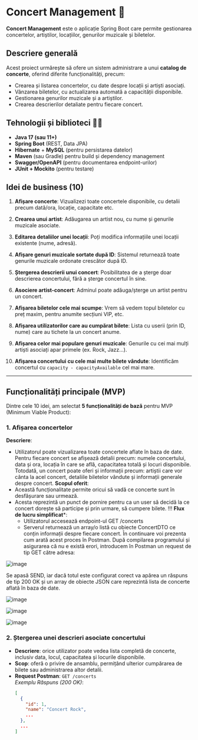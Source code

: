 
 # Concert Management :guitar:

**Concert Management** este o aplicație Spring Boot care permite gestionarea concertelor, artiștilor, locațiilor, genurilor muzicale și biletelor.

## Descriere generală

Acest proiect urmărește să ofere un sistem administrare a unui **catalog de concerte**, oferind diferite funcționalități, precum:
- Crearea și listarea concertelor, cu date despre locații și artiști asociați.
- Vânzarea biletelor, cu actualizarea automată a capacității disponibile.
- Gestionarea genurilor muzicale și a artiștilor.
- Crearea descrierilor detaliate pentru fiecare concert.

## Tehnologii și biblioteci :woman_technologist:

- **Java 17 (sau 11+)**
- **Spring Boot** (REST, Data JPA)
- **Hibernate** + **MySQL** (pentru persistarea datelor)
- **Maven** (sau Gradle) pentru build și dependency management
- **Swagger/OpenAPI** (pentru documentarea endpoint-urilor)
- **JUnit + Mockito** (pentru testare)

## Idei de business (10)

1. **Afișare concerte**: Vizualizezi toate concertele disponibile, cu detalii precum dată/ora, locație, capacitate etc.

2. **Crearea unui artist**: Adăugarea un artist nou, cu nume și genurile muzicale asociate.

3. **Editarea detaliilor unei locații**: Poți modifica informațiile unei locații existente (nume, adresă).

4. **Afișare genuri muzicale sortate după ID**: Sistemul returnează toate genurile muzicale ordonate crescător după ID.

5. **Ștergerea descrierii unui concert**: Posibilitatea de a șterge doar descrierea concertului, fără a șterge concertul în sine.

6. **Asociere artist-concert**: Adminul poate adăuga/șterge un artist pentru un concert.

7. **Afișarea biletelor cele mai scumpe**: Vrem să vedem topul biletelor cu preț maxim, pentru anumite secțiuni VIP, etc.

8. **Afișarea utilizatorilor care au cumpărat bilete**: Lista cu userii (prin ID, nume) care au tichete la un concert anume.

9. **Afișarea celor mai populare genuri muzicale**: Genurile cu cei mai mulți artiști asociați apar primele (ex. Rock, Jazz...).

10. **Afișarea concertului cu cele mai multe bilete vândute**: Identificăm concertul cu `capacity - capacityAvailable` cel mai mare.

---

## Funcționalități principale (MVP)

Dintre cele 10 idei, am selectat **5 funcționalități de bază** pentru MVP (Minimum Viable Product):

### 1. Afișarea concertelor
**Descriere**: 
- Utilizatorul poate vizualizarea toate concertele aflate în baza de date. Pentru fiecare concert se afișează detalii precum: numele concertului, data și ora, locația în care se află, capacitatea totală și locuri disponibile. Totodată, un concert poate oferi și informații precum: artiștii care vor cânta la acel concert, detaliile biletelor vândute și informații generale despre concert.
**Scopul oferit**:
- Această funcționalitate permite oricui să vadă ce concerte sunt în desfășurare sau urmează.
- Acesta reprezintă un punct de pornire pentru ca un user să decidă la ce concert dorește să participe și prin urmare, să cumpere bilete. !!!
**Flux de lucru simplificat***:
  - Utilizatorul accesează endpoint-ul GET /concerts
  - Serverul returnează un array/o listă cu obiecte ConcertDTO ce conțin informații despre fiecare concert.
În continuare voi prezenta cum arată acest proces în Postman.
După compilarea programului și asigurarea că nu e există erori, introducem în Postman un request de tip GET către adresa:

![image](https://github.com/user-attachments/assets/2f90391b-64e0-4708-86de-4c307278fac3)

Se apasă SEND, iar dacă totul este configurat corect va apărea un răspuns de tip 200 OK și un array de obiecte JSON care reprezintă lista de concerte aflată în baza de date.

![image](https://github.com/user-attachments/assets/f3b84ac9-317f-43c8-bade-55f23731e5f5)

![image](https://github.com/user-attachments/assets/549d7ce4-fec7-4cab-a19c-d46250206b65)

![image](https://github.com/user-attachments/assets/0b6c2073-2b7e-420f-944b-587ff6d074da)

### 2. Ștergerea unei descrieri asociate concertului






- **Descriere**: orice utilizator poate vedea lista completă de concerte, inclusiv data, locul, capacitatea și locurile disponibile.
- **Scop**: oferă o privire de ansamblu, permițând ulterior cumpărarea de bilete sau administrarea altor detalii.
- **Request Postman**: `GET /concerts`  
  *Exemplu Răspuns (200 OK)*:
  ```json
  [
    {
      "id": 1,
      "name": "Concert Rock",
      ...
    },
    ...
  ]

